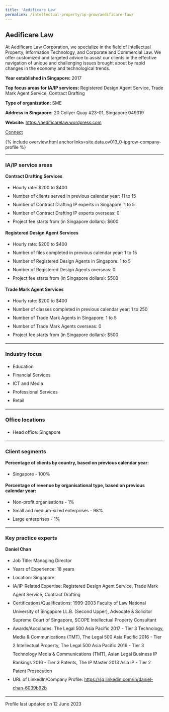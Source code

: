 ```yaml
---
title: 'Aedificare Law'
permalink: /intellectual-property/ip-grow/aedificare-law/
---
```


## Aedificare Law

At Aedificare Law Corporation, we specialize in the field of Intellectual Property, Information Technology, and Corporate and Commercial Law. We offer customized and targeted advice to assist our clients in the effective navigation of unique and challenging issues brought about by rapid changes in the economy and technological trends.

<b>Year established in Singapore:</b> 2017

<b>Top focus areas for IA/IP services:</b> Registered Design Agent Service, Trade Mark Agent Service, Contract Drafting

<b>Type of organization:</b> SME

<b>Address in Singapore:</b> 20 Collyer Quay #23-01, Singapore 049319

<b>Website:</b> <a href='https://aedificarelaw.wordpress.com'>https://aedificarelaw.wordpress.com</a>

<a class='btn' href='https://form.gov.sg/643c91c32c363600127058ea' target='_blank' rel='noopener'>Connect</a>

{% include overview.html anchorlinks=site.data.ov013_0-ipgrow-company-profile %}

---
<a name='ip-related-service-areas'></a>
### IA/IP service areas

**Contract Drafting Services**

<ul>
<li style='line-height: 27px; margin: 0px 0px !important'>Hourly rate:  $200 to $400</li>
<li style='line-height: 27px; margin: 0px 0px !important'>Number of clients served in previous calendar year: 11 to 15</li>
<li style='line-height: 27px; margin: 0px 0px !important'>Number of Contract Drafting IP experts in Singapore: 1 to 5</li>
<li style='line-height: 27px; margin: 0px 0px !important'>Number of Contract Drafting IP experts overseas: 0</li>
<li style='line-height: 27px; margin: 0px 0px !important'>Project fee starts from (in Singapore dollars): $600</li>
</ul>

**Registered Design Agent Services**

<ul>
<li style='line-height: 27px; margin: 0px 0px !important'>Hourly rate: $200 to $400</li>
<li style='line-height: 27px; margin: 0px 0px !important'>Number of files completed in previous calendar year: 1 to 15</li>
<li style='line-height: 27px; margin: 0px 0px !important'>Number of Registered Design Agents in Singapore: 1 to 5</li>
<li style='line-height: 27px; margin: 0px 0px !important'>Number of Registered Design Agents overseas: 0</li>
<li style='line-height: 27px; margin: 0px 0px !important'>Project fee starts from (in Singapore dollars): $500</li>
</ul>

**Trade Mark Agent Services**

<ul>
<li style='line-height: 27px; margin: 0px 0px !important'>Hourly rate:  $200 to $400</li>
<li style='line-height: 27px; margin: 0px 0px !important'>Number of classes completed in previous calendar year: 1 to 250</li>
<li style='line-height: 27px; margin: 0px 0px !important'>Number of Trade Mark Agents in Singapore: 1 to 5</li>
<li style='line-height: 27px; margin: 0px 0px !important'>Number of Trade Mark Agents overseas: 0</li>
<li style='line-height: 27px; margin: 0px 0px !important'>Project fee starts from (in Singapore dollars):  $500</li>
</ul>

---
<a name='industry-focus'></a>
### Industry focus

<ul><li style='line-height: 27px; margin: 0px 0px !important'> Education</li><li style='line-height: 27px; margin: 0px 0px !important'>Financial Services</li><li style='line-height: 27px; margin: 0px 0px !important'>ICT and Media</li><li style='line-height: 27px; margin: 0px 0px !important'>Professional Services</li><li style='line-height: 27px; margin: 0px 0px !important'>Retail</li></ul>

---
<a name='office-locations'></a>
### Office locations

<ul><li style='line-height: 27px; margin: 0px 0px !important'> Head office: Singapore</li></ul>

---
<a name='client-segments'></a>
### Client segments

**Percentage of clients by country, based on previous calendar year:**

<ul><li style='line-height: 27px; margin: 0px 0px !important'> Singapore - 100%</li></ul>

**Percentage of revenue by organisational type, based on previous calendar year:**

<ul><li style='line-height: 27px; margin: 0px 0px !important'> Non-profit organisations - 1%</li><li style='line-height: 27px; margin: 0px 0px !important'>Small and medium-sized enterprises - 98%</li><li style='line-height: 27px; margin: 0px 0px !important'>Large enterprises - 1%</li></ul>

---
<a name='key-practice-experts'></a>
### Key practice experts

**Daniel Chan**
<br><ul><li style='line-height: 27px; margin: 0px 0px !important'>Job Title: Managing Director</li><li style='line-height: 27px; margin: 0px 0px !important'>Years of Experience: 18 years</li><li style='line-height: 27px; margin: 0px 0px !important'>Location: Singapore</li><li style='line-height: 27px; margin: 0px 0px !important'>IA/IP-Related Expertise: Registered Design Agent Service, Trade Mark Agent Service, Contract Drafting</li><li style='line-height: 27px; margin: 0px 0px !important'>Certifications/Qualifications: 1999-2003 Faculty of Law National University of Singapore LL.B. (Second Upper), Advocate & Solicitor Supreme Court of Singapore, SCOPE Intellectual Property Consultant</li><li style='line-height: 27px; margin: 0px 0px !important'>Awards/Accolades: The Legal 500 Asia Pacific 2017 - Tier 3 Technology, Media & Communications (TMT), The Legal 500 Asia Pacific 2016 - Tier 2 Intellectual Property, The Legal 500 Asia Pacific 2016 - Tier 3 Technology Media & Communications (TMT), Asian Legal Business IP Rankings 2016 - Tier 3 Patents, The IP Master 2013 Asia IP - Tier 2 Patent Prosecution</li><li style='line-height: 27px; margin: 0px 0px !important'>URL of LinkedIn/Company Profile: <a href="https://sg.linkedin.com/in/daniel-chan-6039b92b" target="_blank" rel="noopener">https://sg.linkedin.com/in/daniel-chan-6039b92b</a></li></ul>

---
Profile last updated on 12 June 2023
